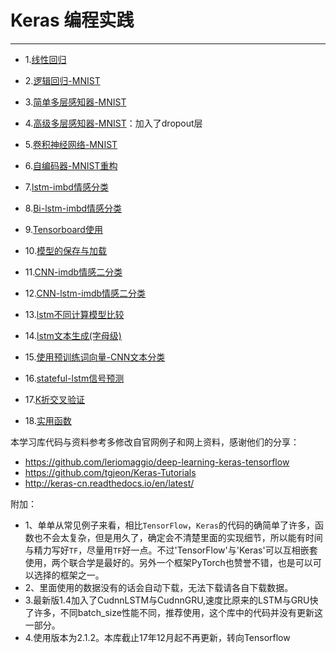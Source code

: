 # Keras 编程实践
---

-  1.[线性回归](./notes/01_linear_regression.ipynb)

-  2.[逻辑回归-MNIST](./notes/02_logistic_regression.ipynb)

-  3.[简单多层感知器-MNIST](./notes/03_net.ipynb)

-  4.[高级多层感知器-MNIST](./notes/04_modern_net.ipynb)：加入了dropout层

-  5.[卷积神经网络-MNIST](./notes/05_convolutional_net.ipynb)

-  6.[自编码器-MNIST重构](./notes/06_autoencoder.ipynb)

-  7.[lstm-imbd情感分类](./notes/07_lstm.ipynb)

-  8.[Bi-lstm-imbd情感分类](./notes/08_bilstm.ipynb)

-  9.[Tensorboard使用](./notes/09_tensorboard.ipynb)

-  10.[模型的保存与加载](./notes/10_save_restore_net.ipynb)

-  11.[CNN-imdb情感二分类](./notes/11_cnn_imdb.ipynb)

-  12.[CNN-lstm-imdb情感二分类](./notes/12_cnn_bilstm.ipynb)

-  13.[lstm不同计算模型比较](./notes/13_batch_batchmark.ipynb)

-  14.[lstm文本生成(字母级)](./notes/14_lstm_generation.ipynb)

 - 15.[使用预训练词向量-CNN文本分类](./notes/15_pretrained_word_embeddings.ipynb)
 
 - 16.[stateful-lstm信号预测](./notes/16_stateful_lstm.ipynb)
 
 - 17.[K折交叉验证](./notes/17_tkfcv.ipynb)
 
 - 18.[实用函数](./notes/util_function.ipynb)
 
本学习库代码与资料参考多修改自官网例子和网上资料，感谢他们的分享：

- https://github.com/leriomaggio/deep-learning-keras-tensorflow
- https://github.com/tgjeon/Keras-Tutorials
- http://keras-cn.readthedocs.io/en/latest/

附加：
- 1、单单从常见例子来看，相比`TensorFlow`，`Keras`的代码的确简单了许多，函数也不会太复杂，但是用久了，确定会不清楚里面的实现细节，所以能有时间与精力写好`TF`，尽量用`TF`好一点。不过'TensorFlow'与'Keras'可以互相嵌套使用，两个联合学是最好的。另外一个框架PyTorch也赞誉不错，也是可以可以选择的框架之一。
- 2、里面使用的数据没有的话会自动下载，无法下载请各自下载数据。
- 3.最新版1.4加入了CudnnLSTM与CudnnGRU,速度比原来的LSTM与GRU快了许多，不同batch_size性能不同，推荐使用，这个库中的代码并没有更新这一部分。
- 4.使用版本为2.1.2。本库截止17年12月起不再更新，转向Tensorflow